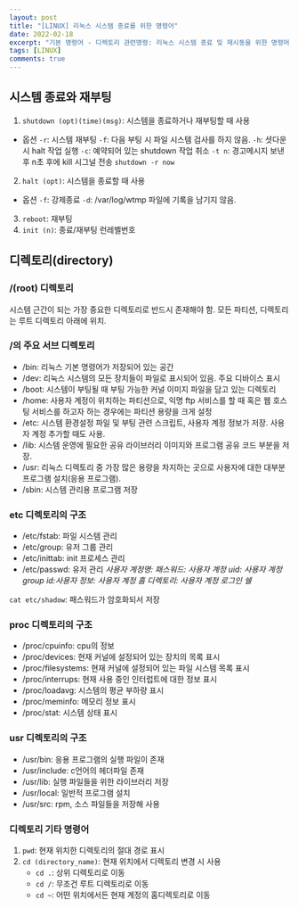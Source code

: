 ```yaml
---
layout: post
title: "[LINUX] 리눅스 시스템 종료를 위한 명령어"
date: 2022-02-18
excerpt: "기본 명령어 - 디렉토리 관련명령: 리눅스 시스템 종료 및 재시동을 위한 명령머 및 디렉토리 조작을 위한 명령 학습"
tags: [LINUX]
comments: true
---
```


## 시스템 종료와 재부팅
1. `shutdown (opt)(time)(msg)`: 시스템을 종료하거나 재부팅할 때 사용
* 옵션
    `-r`: 시스템 재부팅
    `-f`: 다음 부팅 시 파일 시스템 검사를 하지 않음.
    `-h`: 셧다운 시 halt 작업 실행
    `-c`: 예약되어 있는 shutdown 작업 취소
    `-t n`: 경고메시지 보낸 후 n초 후에 kill 시그널 전송
`shutdown -r now`
2. `halt (opt)`: 시스템을 종료할 때 사용
* 옵션
    `-f`: 강제종료
    `-d`: /var/log/wtmp 파일에 기록을 남기지 않음.
3. `reboot`: 재부팅
4. `init (n)`: 종료/재부팅 런레벨번호

## 디렉토리(directory)

### /(root) 디렉토리
시스템 근간이 되는 가장 중요한 디렉토리로 반드시 존재해야 함. 모든 파티션, 디렉토리는 루트 디렉토리 아래에 위치.

### /의 주요 서브 디렉토리
* /bin: 리눅스 기본 명령어가 저장되어 있는 공간
* /dev: 리눅스 시스템의 모든 장치들이 파일로 표시되어 있음. 주요 디바이스 표시
* /boot: 시스템이 부팅될 때 부팅 가능한 커널 이미지 파일을 담고 있는 디렉토리
* /home: 사용자 계정이 위치하는 파티션으로, 익명 ftp 서비스를 할 때 혹은 웹 호스팅 서비스를 하고자 하는 경우에는 파티션 용량을 크게 설정
* /etc: 시스템 환경설정 파일 및 부팅 관련 스크립트, 사용자 계정 정보가 저장. 사용자 계정 추가할 때도 사용.
* /lib: 시스템 운영에 필요한 공유 라이브러리 이미지와 프로그램 공유 코드 부분을 저장.
* /usr: 리눅스 디렉토리 중 가장 많은 용량을 차지하는 곳으로 사용자에 대한 대부분 프로그램 설치(응용 프로그램).
* /sbin: 시스템 관리용 프로그램 저장

### etc 디렉토리의 구조
* /etc/fstab: 파일 시스템 관리
* /etc/group: 유저 그룹 관리
* /etc/inittab: init 프로세스 관리
* /etc/passwd: 유저 관리
_사용자 계정명: 패스워드: 사용자 계정 uid: 사용자 계정 group id:사용자 정보: 사용자 계정 홈 디렉토리: 사용자 계정 로그인 쉘_

`cat etc/shadow`: 패스워드가 암호화되서 저장

### proc 디렉토리의 구조
* /proc/cpuinfo: cpu의 정보
* /proc/devices: 현재 커널에 설정되어 있는 장치의 목록 표시
* /proc/filesystems: 현재 커널에 설정되어 있는 파일 시스템 목록 표시
* /proc/interrups: 현재 사용 중인 인터럽트에 대한 정보 표시
* /proc/loadavg: 시스템의 평균 부하량 표시
* /proc/meminfo: 메모리 정보 표시
* /proc/stat: 시스템 상태 표시

### usr 디렉토리의 구조
* /usr/bin: 응용 프로그램의 실행 파일이 존재
* /usr/include: c언어의 헤더파일 존재
* /usr/lib: 실행 파일들을 위한 라이브러리 저장
* /usr/local: 일반적 프로그램 설치
* /usr/src: rpm, 소스 파일들을 저장해 사용

### 디렉토리 기타 명령어
1. `pwd`: 현재 위치한 디렉토리의 절대 경로 표시
2. `cd (directory_name)`: 현재 위치에서 디렉토리 변경 시 사용
    * `cd .`: 상위 디렉토리로 이동
    * `cd /`: 무조건 루트 디렉토리로 이동
    * `cd ~`: 어떤 위치에서든 현재 계정의 홈디렉토리로 이동